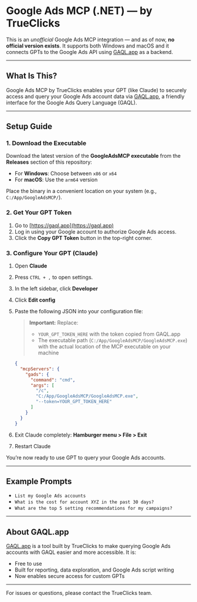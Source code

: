 
# Google Ads MCP (.NET) — by TrueClicks


 This is an *unofficial* Google Ads MCP integration — and as of now, **no official version exists**. It supports both Windows and macOS and it connects GPTs to the Google Ads API using [GAQL.app](https://gaql.app) as a backend.



---

## What Is This?

Google Ads MCP by TrueClicks enables your GPT (like Claude) to securely access and query your Google Ads account data via [GAQL.app](https://gaql.app), a friendly interface for the Google Ads Query Language (GAQL).

---

## Setup Guide

### 1. Download the Executable

Download the latest version of the **GoogleAdsMCP executable** from the **Releases** section of this repository:

- For **Windows**: Choose between `x86` or `x64`
- For **macOS**: Use the `arm64` version

Place the binary in a convenient location on your system (e.g., `C:/App/GoogleAdsMCP/`).

### 2. Get Your GPT Token

1. Go to [https://gaql.app](https://gaql.app)
2. Log in using your Google account to authorize Google Ads access.
3. Click the **Copy GPT Token** button in the top-right corner.

### 3. Configure Your GPT (Claude)

1. Open **Claude**
2. Press `CTRL + ,` to open settings.
3. In the left sidebar, click **Developer**
4. Click **Edit config**
5. Paste the following JSON into your configuration file:

   > **Important:** Replace:
   > - `YOUR_GPT_TOKEN_HERE` with the token copied from GAQL.app  
   > - The executable path (`C:/App/GoogleAdsMCP/GoogleAdsMCP.exe`) with the actual location of the MCP executable on your machine

   ```json
   {
     "mcpServers": {
       "gads": {
         "command": "cmd",
         "args": [
           "/c",
           "C:/App/GoogleAdsMCP/GoogleAdsMCP.exe",
           "--token=YOUR_GPT_TOKEN_HERE"
         ]
       }
     }
   }
   ```

6. Exit Claude completely: **Hamburger menu > File > Exit**
7. Restart Claude

You’re now ready to use GPT to query your Google Ads accounts.

---

## Example Prompts

- `List my Google Ads accounts`
- `What is the cost for account XYZ in the past 30 days?`
- `What are the top 5 setting recommendations for my campaigns?`

---

## About GAQL.app

[GAQL.app](https://gaql.app) is a tool built by TrueClicks to make querying Google Ads accounts with GAQL easier and more accessible. It is:

- Free to use
- Built for reporting, data exploration, and Google Ads script writing
- Now enables secure access for custom GPTs

---

For issues or questions, please contact the TrueClicks team.
